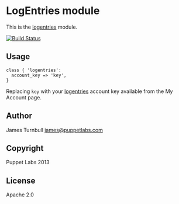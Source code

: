 LogEntries module
=

This is the [logentries](http://logentries.com) module.

[![Build Status](https://travis-ci.org/pmoranga/puppetlabs-logentries.svg?branch=master)](https://travis-ci.org/pmoranga/puppetlabs-logentries)

Usage
---

    class { 'logentries':
      account_key => 'key',
    }

Replacing `key` with your [logentries](http://logentries.com) account key available from the
My Account page.

Author
---

James Turnbull <james@puppetlabs.com>

Copyright
---

Puppet Labs 2013

License
---

Apache 2.0


